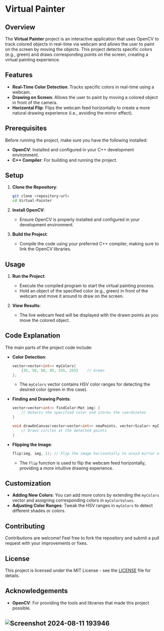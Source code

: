 
# Virtual Painter


## Overview

The **Virtual Painter** project is an interactive application that uses OpenCV to track colored objects in real-time via webcam and allows the user to paint on the screen by moving the objects. This project detects specific colors (e.g., green) and draws corresponding points on the screen, creating a virtual painting experience.

## Features

- **Real-Time Color Detection**: Tracks specific colors in real-time using a webcam.
- **Drawing on Screen**: Allows the user to paint by moving a colored object in front of the camera.
- **Horizontal Flip**: Flips the webcam feed horizontally to create a more natural drawing experience (i.e., avoiding the mirror effect).

## Prerequisites

Before running the project, make sure you have the following installed:

- **OpenCV**: Installed and configured in your C++ development environment.
- **C++ Compiler**: For building and running the project.

## Setup

1. **Clone the Repository**:
   ```bash
   git clone <repository-url>
   cd Virtual-Painter
   ```

2. **Install OpenCV**:
   - Ensure OpenCV is properly installed and configured in your development environment.

3. **Build the Project**:
   - Compile the code using your preferred C++ compiler, making sure to link the OpenCV libraries.

## Usage

1. **Run the Project**:
   - Execute the compiled program to start the virtual painting process.
   - Hold an object of the specified color (e.g., green) in front of the webcam and move it around to draw on the screen.

2. **View Results**:
   - The live webcam feed will be displayed with the drawn points as you move the colored object.

## Code Explanation

The main parts of the project code include:

- **Color Detection**:
  ```cpp
  vector<vector<int>> myColors{
      {35, 50, 50, 85, 255, 255}    // Green
  };
  ```
  - The `myColors` vector contains HSV color ranges for detecting the desired color (green in this case).

- **Finding and Drawing Points**:
  ```cpp
  vector<vector<int>> findColor(Mat img) {
      // Detects the specified color and stores the coordinates
  }

  void drawOnCanvas(vector<vector<int>> newPoints, vector<Scalar> myColorValues) {
      // Draws circles at the detected points
  }
  ```

- **Flipping the Image**:
  ```cpp
  flip(img, img, 1); // Flip the image horizontally to avoid mirror effect
  ```
  - The `flip` function is used to flip the webcam feed horizontally, providing a more intuitive drawing experience.

## Customization

- **Adding New Colors**: You can add more colors by extending the `myColors` vector and assigning corresponding colors in `myColorValues`.
- **Adjusting Color Ranges**: Tweak the HSV ranges in `myColors` to detect different shades or colors.

## Contributing

Contributions are welcome! Feel free to fork the repository and submit a pull request with your improvements or fixes.

## License

This project is licensed under the MIT License - see the [LICENSE](LICENSE) file for details.

## Acknowledgements

- **OpenCV**: For providing the tools and libraries that made this project possible.


![Screenshot 2024-08-11 193946](https://github.com/user-attachments/assets/c3505c6f-c1d9-4b28-a83b-98694f5659ce)
---
